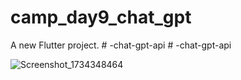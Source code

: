 # camp_day9_chat_gpt

A new Flutter project.
#   - c h a t - g p t - a p i 
 
 #   - c h a t - g p t - a p i 
 
 

![Screenshot_1734348464](https://github.com/user-attachments/assets/7e68072a-f2d6-4cfa-9c34-aeff84577d23)
